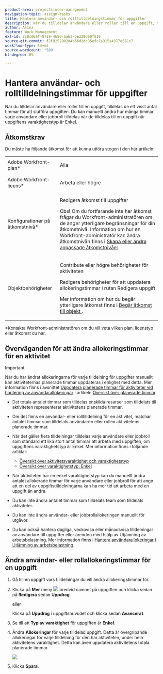 ```yaml
---
product-area: projects;user-management
navigation-topic: assign-tasks
title: Hantera användar- och rolltilldelningstimmar för uppgifter
description: När du tilldelar användare eller roller till en uppgift, tilldelas de ett visst antal timmar för att slutföra uppgiften. Du kan manuellt ändra hur många timmar varje användare eller jobbroll tilldelas när de tilldelas till en uppgift när uppgiftens varaktighetstyp är Enkel.
author: Alina
feature: Work Management
exl-id: 2c0cd6ef-8719-4680-aa63-5e229de0f819
source-git-commit: f2f825280204b56d2dc85efc7a315a4377e551c7
workflow-type: tm+mt
source-wordcount: '580'
ht-degree: 0%

---
```


# Hantera användar- och rolltilldelningstimmar för uppgifter

När du tilldelar användare eller roller till en uppgift, tilldelas de ett visst antal timmar för att slutföra uppgiften. Du kan manuellt ändra hur många timmar varje användare eller jobbroll tilldelas när de tilldelas till en uppgift när uppgiftens varaktighetstyp är Enkel.

## Åtkomstkrav

Du måste ha följande åtkomst för att kunna utföra stegen i den här artikeln:

<table style="table-layout:auto"> 
 <col> 
 <col> 
 <tbody> 
  <tr> 
   <td role="rowheader">Adobe Workfront-plan*</td> 
   <td> <p>Alla</p> </td> 
  </tr> 
  <tr> 
   <td role="rowheader">Adobe Workfront-licens*</td> 
   <td> <p>Arbeta eller högre</p> </td> 
  </tr> 
  <tr> 
   <td role="rowheader">Konfigurationer på åtkomstnivå*</td> 
   <td> <p>Redigera åtkomst till uppgifter</p> <p>Obs! Om du fortfarande inte har åtkomst frågar du Workfront-administratören om de anger ytterligare begränsningar för din åtkomstnivå. Information om hur en Workfront-administratör kan ändra åtkomstnivån finns i <a href="../../../administration-and-setup/add-users/configure-and-grant-access/create-modify-access-levels.md" class="MCXref xref">Skapa eller ändra anpassade åtkomstnivåer</a>.</p> </td> 
  </tr> 
  <tr> 
   <td role="rowheader">Objektbehörigheter</td> 
   <td> <p>Contribute eller högre behörigheter för aktiviteten</p> <p>Redigera behörigheter för att uppdatera allokeringstimmar i rutan Redigera uppgift</p> <p>Mer information om hur du begär ytterligare åtkomst finns i <a href="../../../workfront-basics/grant-and-request-access-to-objects/request-access.md" class="MCXref xref">Begär åtkomst till objekt </a>.</p> </td> 
  </tr> 
 </tbody> 
</table>

&#42;Kontakta Workfront-administratören om du vill veta vilken plan, licenstyp eller åtkomst du har.

## Överväganden för att ändra allokeringstimmar för en aktivitet

>[!IMPORTANT]
>
>När du har ändrat allokeringarna för varje tilldelning för uppgifter manuellt kan aktiviteternas planerade timmar uppdateras i enlighet med detta. Mer information finns i avsnittet [Uppdatera planerade timmar för aktiviteter vid hantering av användarallokeringar](../../../manage-work/tasks/task-information/planned-hours.md#update) i artikeln [Översikt över planerade timmar](../../../manage-work/tasks/task-information/planned-hours.md).

* Det totala antalet timmar som tilldelas enskilda resurser som tilldelats till aktiviteten representerar aktivitetens planerade timmar.
* Om det finns en användar- eller rolltilldelning för en aktivitet, matchar antalet timmar som tilldelats användaren eller rollen aktivitetens planerade timmar.
* När det gäller flera tilldelningar tilldelas varje användare eller jobbroll som standard ett lika stort antal timmar att arbeta med uppgiften, om uppgiftens varaktighetstyp är Enkel. Mer information finns i följande artiklar:

   * [Översikt över aktivitetsvaraktighet och varaktighetstyp](../../../manage-work/tasks/taskdurtn/task-duration-and-duration-type.md)
   * [Översikt över varaktighetstyp: Enkel](../../../manage-work/tasks/taskdurtn/simple-duration-type.md)

* När aktiviteten har en enkel varaktighetstyp kan du manuellt ändra antalet allokerade timmar för varje användare eller jobbroll för att ange att en del av uppgiftstilldelningarna kan ha mer tid att arbeta med en uppgift än andra.
* Du kan inte ändra antalet timmar som tilldelats team som tilldelats aktiviteter.
* Du kan inte ändra användar- eller jobbrollallokeringen manuellt för utgåvor.
* Du kan också hantera dagliga, veckovisa eller månadsvisa tilldelningar av användare till uppgifter eller ärenden med hjälp av Utjämning av arbetsbelastning. Mer information finns i [Hantera användarallokeringar i Utjämning av arbetsbelastning](../../../resource-mgmt/workload-balancer/manage-user-allocations-workload-balancer.md).

## Ändra användar- eller rollallokeringstimmar för en uppgift

1. Gå till en uppgift vars tilldelningar du vill ändra allokeringstimmar för.
1. Klicka på **Mer** meny ![](assets/qs-more-icon-on-an-object.png) bredvid namnet på uppgiften och klicka sedan på **Redigera** sedan **Uppdrag**.

   eller

   Klicka på **Uppdrag** i uppgiftshuvudet och klicka sedan **Avancerat**.

1. Se till att **Typ av varaktighet** för uppgiften är **Enkel**.
1. Ändra **Allokeringar** för varje tilldelad uppgift. Detta är övergripande allokeringar för varje tilldelning för den här aktiviteten, under hela aktivitetens varaktighet. Detta kan även uppdatera aktivitetens totala planerade timmar.

   ![](assets/advanced-assignments-simple-duration-multiple-resources-nwe-350x198.png)

1. Klicka **Spara**.

